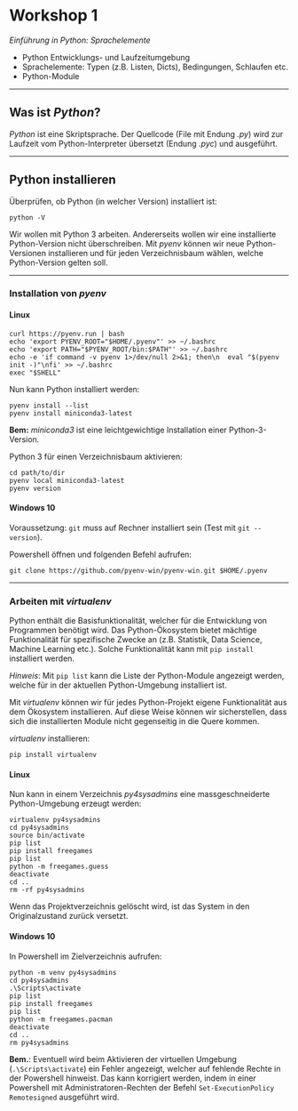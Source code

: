 # Workshop 1

*Einführung in Python: Sprachelemente*

- Python Entwicklungs- und Laufzeitumgebung   
- Sprachelemente: Typen (z.B. Listen, Dicts), Bedingungen, Schlaufen etc.   
- Python-Module

***

## Was ist *Python*?

*Python* ist eine Skriptsprache. Der Quellcode (File mit Endung *.py*) wird zur Laufzeit vom Python-Interpreter übersetzt (Endung *.pyc*) und ausgeführt.

***

## Python installieren

Überprüfen, ob Python (in welcher Version) installiert ist:

`python -V`

Wir wollen mit Python 3 arbeiten. Andererseits wollen wir eine installierte Python-Version nicht überschreiben. Mit *pyenv* können wir neue Python-Versionen installieren und für jeden Verzeichnisbaum wählen, welche Python-Version gelten soll.

***

### Installation von *pyenv*

#### **Linux**

```
curl https://pyenv.run | bash
echo 'export PYENV_ROOT="$HOME/.pyenv"' >> ~/.bashrc
echo 'export PATH="$PYENV_ROOT/bin:$PATH"' >> ~/.bashrc
echo -e 'if command -v pyenv 1>/dev/null 2>&1; then\n  eval "$(pyenv init -)"\nfi' >> ~/.bashrc
exec "$SHELL"
```
Nun kann Python installiert werden:
```
pyenv install --list
pyenv install miniconda3-latest
```
**Bem:** *miniconda3* ist eine leichtgewichtige Installation einer Python-3-Version.

Python 3 für einen Verzeichnisbaum aktivieren:
```
cd path/to/dir
pyenv local miniconda3-latest
pyenv version
```
#### **Windows 10**

Voraussetzung: `git` muss auf Rechner installiert sein (Test mit `git --version`).

Powershell öffnen und folgenden Befehl aufrufen:
```
git clone https://github.com/pyenv-win/pyenv-win.git $HOME/.pyenv
```

***

### Arbeiten mit *virtualenv*

Python enthält die Basisfunktionalität, welcher für die Entwicklung von Programmen benötigt wird. Das Python-Ökosystem bietet mächtige Funktionalität für spezifische Zwecke an (z.B. Statistik, Data Science, Machine Learning etc.). Solche Funktionalität kann mit `pip install` installiert werden.

*Hinweis*: Mit `pip list` kann die Liste der Python-Module angezeigt werden, welche für in der aktuellen Python-Umgebung installiert ist.

Mit *virtualenv* können wir für jedes Python-Projekt eigene Funktionalität aus dem Ökosystem installieren. Auf diese Weise können wir sicherstellen, dass sich die installierten Module nicht gegenseitig in die Quere kommen.

*virtualenv* installieren:

`pip install virtualenv`

#### **Linux**

Nun kann in einem Verzeichnis *py4sysadmins* eine massgeschneiderte Python-Umgebung erzeugt werden:
```
virtualenv py4sysadmins
cd py4sysadmins
source bin/activate
pip list
pip install freegames
pip list
python -m freegames.guess
deactivate
cd ..
rm -rf py4sysadmins
```
Wenn das Projektverzeichnis gelöscht wird, ist das System in den Originalzustand zurück versetzt.   

#### **Windows 10**

In Powershell im Zielverzeichnis aufrufen:
```
python -m venv py4sysadmins
cd py4sysadmins
.\Scripts\activate
pip list
pip install freegames
pip list
python -m freegames.pacman
deactivate
cd ..
rm py4sysadmins
```

**Bem.**: Eventuell wird beim Aktivieren der virtuellen Umgebung (`.\Scripts\activate`) ein Fehler angezeigt, welcher auf fehlende Rechte in der Powershell hinweist. Das kann korrigiert werden, indem in einer Powershell mit Administratoren-Rechten der Befehl `Set-ExecutionPolicy Remotesigned` ausgeführt wird.
